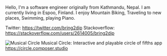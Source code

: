 
Hello, I'm a software engineer originally from Kathmandu, Nepal. I am currently living in Espoo, Finland. I enjoy Mountain Biking, Traveling to new places, Swimming, playing Piano.


Twitter: https://twitter.com/bring2dip
 Stackoverflow: https://stackoverflow.com/users/2614005/bring2dip

![Musical Circle](https://circle.composer.studio/favicon.ico) Musical Circle: Interactive and playable circle of fifths app
https://circle.composer.studio
